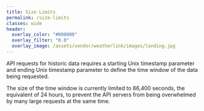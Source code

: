 ```yaml
---
title: Size Limits
permalink: /size-limits
classes: wide
header:
  overlay_color: "#000000"
  overlay_filter: "0.0"
  overlay_image: /assets/vendor/weatherlink/images/landing.jpg
---
```


API requests for historic data requires a starting Unix timestamp parameter and ending Unix timestamp parameter to define the time window of the data being requested.

The size of the time window is currently limited to 86,400 seconds, the equivalent of 24 hours, to prevent the API servers from being overwhelmed by many large requests at the same time.
